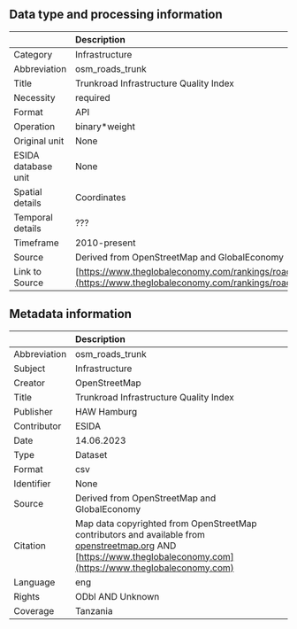 ## Data type and processing information 

|                     | Description                                                                                                          |
|:--------------------|:---------------------------------------------------------------------------------------------------------------------|
| Category            | Infrastructure                                                                                                       |
| Abbreviation        | osm_roads_trunk                                                                                                      |
| Title               | Trunkroad Infrastructure Quality Index                                                                               |
| Necessity           | required                                                                                                             |
| Format              | API                                                                                                                  |
| Operation           | binary*weight                                                                                                        |
| Original unit       | None                                                                                                                 |
| ESIDA database unit | None                                                                                                                 |
| Spatial details     | Coordinates                                                                                                          |
| Temporal details    | ???                                                                                                                  |
| Timeframe           | 2010-present                                                                                                         |
| Source              | Derived from OpenStreetMap and GlobalEconomy                                                                         |
| Link to Source      | [https://www.theglobaleconomy.com/rankings/roads_quality/](https://www.theglobaleconomy.com/rankings/roads_quality/) |

## Metadata information 

|              | Description                                                                                                                                                                             |
|:-------------|:----------------------------------------------------------------------------------------------------------------------------------------------------------------------------------------|
| Abbreviation | osm_roads_trunk                                                                                                                                                                         |
| Subject      | Infrastructure                                                                                                                                                                          |
| Creator      | OpenStreetMap                                                                                                                                                                           |
| Title        | Trunkroad Infrastructure Quality Index                                                                                                                                                  |
| Publisher    | HAW Hamburg                                                                                                                                                                             |
| Contributor  | ESIDA                                                                                                                                                                                   |
| Date         | 14.06.2023                                                                                                                                                                              |
| Type         | Dataset                                                                                                                                                                                 |
| Format       | csv                                                                                                                                                                                     |
| Identifier   | None                                                                                                                                                                                    |
| Source       | Derived from OpenStreetMap and GlobalEconomy                                                                                                                                            |
| Citation     | Map data copyrighted from OpenStreetMap contributors and available from [openstreetmap.org](openstreetmap.org) AND [https://www.theglobaleconomy.com](https://www.theglobaleconomy.com) |
| Language     | eng                                                                                                                                                                                     |
| Rights       | ODbl AND Unknown                                                                                                                                                                        |
| Coverage     | Tanzania                                                                                                                                                                                |